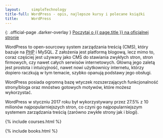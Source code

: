 ```yaml
---
layout:     simpleTechnology
title-full: WordPress - opis, najlepsze kursy i polecane książki
title:      WordPress
---
```


{: .official-page .darker-overlay }
[Poczytaj o {{ page.title }} na oficjalnej stronie](https://wordpress.org/)


WordPress to open-sourcowy system zarządzania treścią (CMS), który bazuje na [PHP](/technologie/php) i MySQL. Z założenia jest platformą blogową, lecz mimo to, coraz częściej jest używany jako CMS do stawiania zwykłych stron, stron firmowych, czy nawet całych serwisów internetowych. Główną jego zaletą jest prostota i intuicyjność, nawet nowi użytkownicy internetu, którzy dopiero raczkują w tym temacie, szybko opanują podstawy jego obsługi.

WordPress posiada ogromną bazę wtyczek rozszerzających funkcjonalność strony/bloga oraz mnóstwo gotowych motywów, które możesz wykorzystać.

WordPress w styczniu 2017 roku był wykorzystywany przez 27.5% z 10 milionów najpopularniejszych stron, co czyni go najpopularniejszym systemem zarządzania treścią (zarówno zwykłe strony jak i blogi).

{% include courses.html %}

{% include books.html %}
